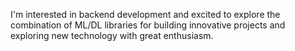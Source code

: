 

<!--
**Aditikhasnis/Aditikhasnis** is a ✨ _special_ ✨ repository because its `README.md` (this file) appears on your GitHub profile.

Here are some ideas to get you started:

- 🔭 I’m currently working on ...
- 🌱 I’m currently learning ...
- 👯 I’m looking to collaborate on ...
- 🤔 I’m looking for help with ...
- 💬 Ask me about ...
- 📫 How to reach me: ...
- 😄 Pronouns: ...
- ⚡ Fun fact: ...
-->


I'm interested in  backend development and excited to explore the combination of ML/DL libraries for building innovative projects and exploring new technology with great enthusiasm.


<!-- Proudly created with GPRM ( https://gprm.itsvg.in ) -->
